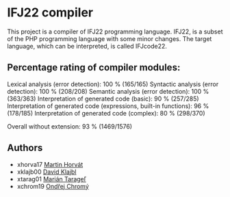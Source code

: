 # IFJ22 compiler
This project is a compiler of IFJ22 programming language. IFJ22, is a subset of the PHP programming language with some minor changes. The target language, which can be interpreted, is called IFJcode22.

## Percentage rating of compiler modules:
Lexical analysis (error detection): 100 % (165/165)
Syntactic analysis (error detection): 100 % (208/208)
Semantic analysis (error detection): 100 % (363/363)
Interpretation of generated code (basic): 90 % (257/285)
Interpretation of generated code (expressions, built-in functions): 96 % (178/185)
Interpretation of generated code (complex): 80 % (298/370)

Overall without extension: 93 % (1469/1576)

## Authors
- xhorva17 [Martin Horvát](https://github.com/xhorva)
- xklajb00 [David Klajbl](https://github.com/SuprisinglyBoring)
- xtarag01 [Marián Tarageľ](https://github.com/mariantaragel)
- xchrom19 [Ondřej Chromý](https://github.com/Xromi)
